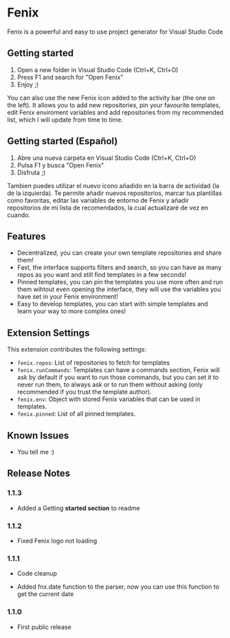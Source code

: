 # Fenix

Fenix is a powerful and easy to use project generator for Visual Studio Code

## Getting started

1. Open a new folder in Visual Studio Code (Ctrl+K, Ctrl+O)
2. Press F1 and search for "Open Fenix"
3. Enjoy ;)

You can also use the new Fenix icon added to the activity bar (the one on the left). It allows you to add new repositories, pin your favourite templates, edit Fenix enviroment variables and add repositories from my recommended list, which I will update from time to time.

## Getting started (Español)

1. Abre una nueva carpeta en Visual Studio Code (Ctrl+K, Ctrl+O)
2. Pulsa F1 y busca "Open Fenix"
3. Disfruta ;)

Tambien puedes utilizar el nuevo icono añadido en la barra de actividad (la de la izquierda). Te permite añadir nuevos repositorios, marcar tus plantillas como favoritas, editar las variables de entorno de Fenix y añadir repositorios de mi lista de recomendados, la cual actualizaré de vez en cuando.

## Features

- Decentralized, you can create your own template repositories and share them!
- Fast, the interface supports filters and search, so you can have as many repos as you want and still find templates in a few seconds!
- Pinned templates, you can pin the templates you use more often and run them wihtout even opening the interface, they will use the variables you have set in your Fenix environment!
- Easy to develop templates, you can start with simple templates and learn your way to more complex ones!

## Extension Settings

This extension contributes the following settings:

* `fenix.repos`: List of repositories to fetch for templates
* `fenix.runCommands`: Templates can have a commands section, Fenix will ask by default if you want to run those commands, but you can set it to never run them, to always ask or to run them without asking (only recommended if you trust the template author).
* `fenix.env`: Object with stored Fenix variables that can be used in templates.
* `fenix.pinned`: List of all pinned templates.

## Known Issues

- You tell me :)

## Release Notes

### 1.1.3

- Added a Getting **started section** to readme

### 1.1.2

- Fixed Fenix logo not loading

### 1.1.1

- Code cleanup

- Added fnx.date function to the parser, now you can use this function to get the current date

### 1.1.0

- First public release